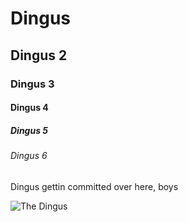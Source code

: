 # Dingus
## Dingus 2
### Dingus 3
#### Dingus 4
##### Dingus 5
###### Dingus 6

Dingus gettin committed over here, boys

![The Dingus](https://octodex.github.com/images/yaktocat.png)
